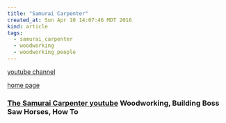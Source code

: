 ```yaml
---
title: "Samurai Carpenter"
created_at: Sun Apr 10 14:07:46 MDT 2016
kind: article
tags:
  - samurai_carpenter
  - woodworking
  - woodworking_people
---
```



<a href="https://www.youtube.com/user/6488jesse/about?nohtml5=False" target="_blank">youtube channel</a>


<a href="http://samuraicarpenter.com/" target="_blank">home page</a>

<h3>
  <a href="https://www.youtube.com/watch?v=nsHpJnYInDo" target="_blank">The Samurai Carpenter youtube</a>
  Woodworking, Building Boss Saw Horses, How To
</h3>

<!--
html boilerplate fragments
<a href="" target="_blank"></a>
<a name=""></a>
<img src="" width="400px">
<ul>
  <li></li>
  <li><a href="" target="_blank"></a></li>
</ul>
<pre>
</pre>
<p style="margin-bottom: 2em;"></p>
<hr style="border: 0; height: 3px; background: #333; background-image: linear-gradient(to right, #ccc, #333, #ccc);">
<pre><code>
</code></pre>
<math xmlns='http://www.w3.org/1998/Math/MathML' display='block'>
</math>
:-->
